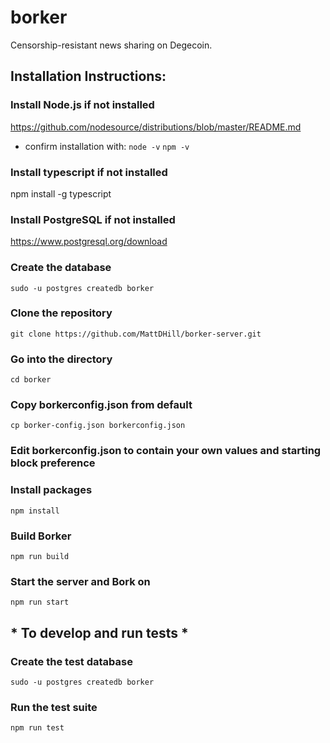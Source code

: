 # borker

Censorship-resistant news sharing on Degecoin.

## Installation Instructions:

### Install Node.js if not installed
https://github.com/nodesource/distributions/blob/master/README.md

* confirm installation with:
```node -v```
```npm -v```

### Install typescript if not installed
npm install -g typescript

### Install PostgreSQL if not installed
https://www.postgresql.org/download

### Create the database
```sudo -u postgres createdb borker```

### Clone the repository
```git clone https://github.com/MattDHill/borker-server.git```

### Go into the directory
```cd borker```

### Copy borkerconfig.json from default
```cp borker-config.json borkerconfig.json```

### Edit borkerconfig.json to contain your own values and starting block preference

### Install packages
```npm install```

### Build Borker
```npm run build```

### Start the server and Bork on
```npm run start```

## * To develop and run tests *

### Create the test database
```sudo -u postgres createdb borker```

### Run the test suite
```npm run test```
